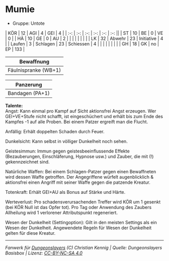 # Mumie  
- Gruppe: Untote  

| KÖR    | 12 | AGI      | 4  | GEI        | 4   |
| :-: | :-: | :-: | :-: | :-: | :-: ||
| ST     | 10 | BE       | 0  | VE         | 0   |
| HÄ     | 10 | GE       | 0  | AU         | 2   |
|        |    |          |    |            |     |
| LK     | 32 | Abwehr   | 23 | Initiative | 4   |
| Laufen | 3  | Schlagen | 23 | Schiessen  | 4   |
|        |    |          |    |            |     |
| GH     | 18 | GK       | no | EP         | 133 |


| Bewaffnung |
| --- |
| Fäulnispranke (WB+1) |


| Panzerung |
| --- |
| Bandagen (PA+1) |


**Talente:**  
Angst: Kann einmal pro Kampf auf Sicht aktionsfrei Angst erzeugen. Wer GEI+VE+Stufe nicht schafft, ist eingeschüchert und erhält bis zum Ende des Kampfes -1 auf alle Proben. Bei einem Patzer ergreift man die Flucht.

Anfällig: Erhält doppelten Schaden durch Feuer.

Dunkelsicht: Kann selbst in völliger Dunkelheit noch sehen.

Geistesimmun: Immun gegen geistesbeeinflussende Effekte (Bezauberungen, Einschläferung, Hypnose usw.) und Zauber, die mit (!) gekennzeichnet sind.

Natürliche Waffen: Bei einem Schlagen-Patzer gegen einen Bewaffneten wird dessen Waffe getroffen. Der Angegriffene würfelt augenblicklich & aktionsfrei einen Angriff mit seiner Waffe gegen die patzende Kreatur.

Totenkraft: Erhält GEI+AU als Bonus auf Stärke und Härte.

Werteverlust: Pro schadensverursachenden Treffer wird KÖR um 1 gesenkt (bei KÖR Null ist das Opfer tot). Pro Tag oder Anwendung des Zaubers Allheilung wird 1 verlorener Attributspunkt regeneriert.

Wesen der Dunkelheit (Settingoption): Gilt in den meisten Settings als ein Wesen der Dunkelheit. Angewendete Regeln für Wesen der Dunkelheit gelten für diese Kreatur.





___
*Fanwerk für [Dungeonslayers](https://www.dungeonslayers.net/) (C) Christian Kennig | Quelle: Dungeonslayers Basisbox | Lizenz: [CC-BY-NC-SA 4.0](https://creativecommons.org/licenses/by-nc-sa/4.0/deed.de)*